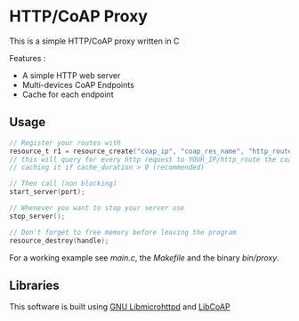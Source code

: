 # HTTP/CoAP Proxy

This is a simple HTTP/CoAP proxy written in C

Features :
* A simple HTTP web server
* Multi-devices CoAP Endpoints
* Cache for each endpoint

## Usage

```c
// Register your routes with
resource_t r1 = resource_create("coap_ip", "coap_res_name", "http_route", "cache_duration");
// this will query for every http request to YOUR_IP/http_route the coap resource with uri coap_res_name on ip coap_ip
// caching it if cache_duration > 0 (recommended)

// Then call (non blocking)
start_server(port);

// Whenever you want to stop your server use
stop_server();

// Don't forget to free memory before leaving the program
resource_destroy(handle);
```

For a working example see _main.c_, the _Makefile_ and the binary _bin/proxy_.

## Libraries

This software is built using [GNU Libmicrohttpd](https://www.gnu.org/software/libmicrohttpd/) and [LibCoAP](https://libcoap.net/)


